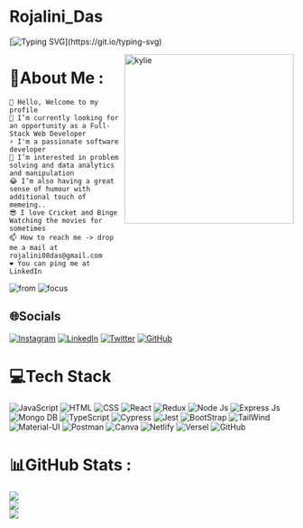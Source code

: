 # Rojalini_Das

[![Typing SVG](https://readme-typing-svg.herokuapp.com/?lines=MERN+Developer;Software+Engineer;)](https://git.io/typing-svg)


<img align='right' src="https://i.pinimg.com/originals/e7/26/c7/e726c74ac081eed50feee1433d12c998.gif" alt="kylie" height="" width="300" alt="">

# 💫About Me :

    👋 Hello, Welcome to my profile
    🌱 I’m currently looking for an opportunity as a Full-Stack Web Developer
    ⚡ I'm a passionate software developer
    👀 I’m interested in problem solving and data analytics and manipulation
    😂 I’m also having a great sense of humour with additional touch of memeing..
    😎 I love Cricket and Binge Watching the movies for sometimes
    📫 How to reach me -> drop me a mail at rojalini08das@gmail.com
    ❤️ You can ping me at LinkedIn
    
![from](https://img.shields.io/badge/from-Bhubaneswar,Odisha-maroon)
![focus](https://img.shields.io/badge/focus-SoftwareDevelopment-teal)


## 🌐Socials
[![Instagram](https://img.shields.io/badge/Instagram-%23E4405F.svg?logo=Instagram&logoColor=white)](href="https://instagram.com/drojalini18_)
[![LinkedIn](https://img.shields.io/badge/LinkedIn-%230077B5.svg?logo=linkedin&logoColor=white)](https://linkedin.com/in/https://www.linkedin.com/in/rojalini-das-11564a1a0/)
[![Twitter](https://img.shields.io/badge/Twitter-12100E?logo=twitter&logoColor=white)](https://twitter.com/@drojalini18) 
[![GitHub](https://img.shields.io/badge/GitHub-12100E?logo=github&logoColor=white)](https://github.com/Rojalini18) 

# 💻Tech Stack
![JavaScript](https://img.shields.io/badge/javascript-%23ED8B00.svg?style=for-the-badge&logo=javascript&logoColor=white) ![HTML](https://img.shields.io/badge/html5-%23E34F26.svg?style=for-the-badge&logo=html5&logoColor=white) ![CSS](https://img.shields.io/badge/css3-%231572B6.svg?style=for-the-badge&logo=css3&logoColor=white) ![React](https://img.shields.io/badge/REACT-%23FF9900.svg?style=for-the-badge&logo=react&logoColor=white) ![Redux](https://img.shields.io/badge/Redux-%234285F4.svg?style=for-the-badge&logo=redux&logoColor=white) ![Node Js](https://img.shields.io/badge/Node.js-F80000?style=for-the-badge&logo=node.js&logoColor=white) ![Express Js](https://img.shields.io/badge/express-%23000000.svg?style=for-the-badge&logo=express&logoColor=#00C7B7) ![Mongo DB](https://img.shields.io/badge/mongodb-%230769AD.svg?style=for-the-badge&logo=mongodb&logoColor=white) ![TypeScript](https://img.shields.io/badge/typescript-%236DB33F.svg?style=for-the-badge&logo=typescript&logoColor=white) ![Cypress](https://img.shields.io/badge/cypress-%2300f.svg?style=for-the-badge&logo=cypress&logoColor=white) ![Jest](https://img.shields.io/badge/Jest-323330?style=for-the-badge&logo=Jest&logoColor=white) ![BootStrap](https://img.shields.io/badge/bootstrap-%23000000.svg?style=for-the-badge&logo=bootstrap&logoColor=#FF7139) ![TailWind](https://img.shields.io/badge/Tailwind_CSS-38B2AC?style=for-the-badge&logo=tailwind-css&logoColor=white) ![Material-UI](https://img.shields.io/badge/Material--UI-0081CB?style=for-the-badge&logo=MUI&logoColor=white) ![Postman](https://img.shields.io/badge/Postman-FF6C37?style=for-the-badge&logo=postman&logoColor=white) ![Canva](https://img.shields.io/badge/canva-%23000000.svg?style=for-the-badge&logo=canva&logoColor=#00C7B7) ![Netlify](https://img.shields.io/badge/netlify-%23000000.svg?style=for-the-badge&logo=netlify&logoColor=#00C7B7) ![Versel](https://img.shields.io/badge/Vercel-000000?style=for-the-badge&logo=vercel&logoColor=white) ![GitHub](https://img.shields.io/badge/github-%23000000.svg?style=for-the-badge&logo=github&logoColor=#00C7B7)


# 📊GitHub Stats :
![](https://github-readme-stats.vercel.app/api?username=Rojalini18&theme=radical&hide_border=false&include_all_commits=false&count_private=false)<br/>
![](https://github-readme-streak-stats.herokuapp.com/?user=Rojalini18&theme=radical&hide_border=false)<br/>
![](https://github-readme-stats.vercel.app/api/top-langs/?username=Rojalini18&theme=radical&hide_border=false&include_all_commits=false&count_private=false&layout=compact)



